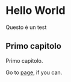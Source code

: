 # Hello World

Questo è un test

## Primo capitolo

Primo capitolo.

Go to [page](page.md), if you can.
